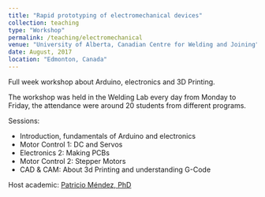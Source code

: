 ```yaml
---
title: "Rapid prototyping of electromechanical devices"
collection: teaching
type: "Workshop"
permalink: /teaching/electromechanical
venue: "University of Alberta, Canadian Centre for Welding and Joining"
date: August, 2017
location: "Edmonton, Canada"
---
```


Full week workshop about Arduino, electronics and 3D Printing.


The workshop was held in the Welding Lab every day from Monday to Friday, the attendance were around 20 students from different programs.

Sessions:

- Introduction, fundamentals of Arduino and electronics
- Motor Control 1: DC and Servos
- Electronics 2: Making PCBs
- Motor Control 2: Stepper Motors
- CAD & CAM: About 3d Printing and understanding G-Code

Host academic: [Patricio Méndez, PhD](https://www.ualberta.ca/engineering/faculty/patricio-mendez)